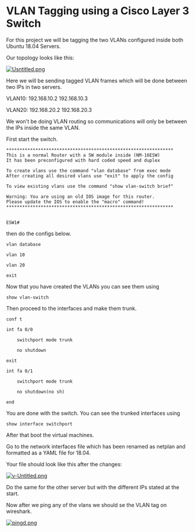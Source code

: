 # VLAN Tagging using a Cisco Layer 3 Switch

For this project we will be tagging the two VLANs configured inside both Ubuntu 18.04 Servers.

Our topology looks like this:

[![Usntitled.png](https://i.postimg.cc/3xNTKb5n/Usntitled.png)](https://postimg.cc/GHWNKKpy)

Here we will be sending tagged VLAN frames which will be done between two IPs in two servers.

VLAN10: 192.168.10.2 192.168.10.3

VLAN20: 192.168.20.2 192.168.20.3

We won't be doing VLAN routing so communications will only be between the IPs inside the same VLAN.

First start the switch.

```
***************************************************************
This is a normal Router with a SW module inside (NM-16ESW)
It has been preconfigured with hard coded speed and duplex

To create vlans use the command "vlan database" from exec mode
After creating all desired vlans use "exit" to apply the config

To view existing vlans use the command "show vlan-switch brief"

Warning: You are using an old IOS image for this router.
Please update the IOS to enable the "macro" command!
***************************************************************


ESW1#

```
then do the configs below.

`
vlan database
`

```
vlan 10

vlan 20
```

`
exit
`

Now that you have created the VLANs you can see them using 

`
show vlan-switch
`

Then proceed to the interfaces and make them trunk.

`
conf t 
`

```
int fa 0/0

	switchport mode trunk
  
	no shutdown
  
exit
```

```
int fa 0/1

	switchport mode trunk
  
	no shutdown(no sh)
```

`end
`

You are done with the switch. You can see the trunked interfaces using

`
show interface switchport
`

After that boot the virtual machines.

Go to the network interfaces file which has been renamed as netplan and formatted as a YAML file for 18.04.

Your file should look like this after the changes:


[![v-Untitled.png](https://i.postimg.cc/5tdJJLPN/v-Untitled.png)](https://postimg.cc/VJRpBrQ3)

Do the same for the other server but with the different IPs stated at the start.

Now after we ping any of the vlans we should se the VLAN tag on wireshark.

[![pingd.png](https://i.postimg.cc/L438T9H0/pingd.png)](https://postimg.cc/4nnG4THz)





